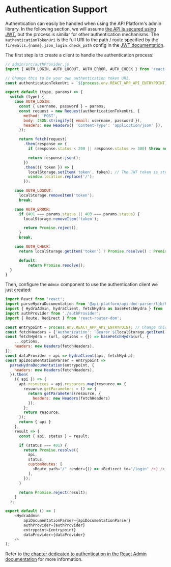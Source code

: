 # Authentication Support

Authentication can easily be handled when using the API Platform's admin library.
In the following section, we will assume [the API is secured using JWT](../core/jwt.md), but the
process is similar for other authentication mechanisms. The `authenticationTokenUri` is the full URI to the path / route specified by the `firewalls.{name}.json_login.check_path` config in the [JWT documentation](../core/jwt.md).

The first step is to create a client to handle the authentication process:

```javascript
// admin/src/authProvider.js
import { AUTH_LOGIN, AUTH_LOGOUT, AUTH_ERROR, AUTH_CHECK } from 'react-admin';

// Change this to be your own authentication token URI.
const authenticationTokenUri = `${process.env.REACT_APP_API_ENTRYPOINT}/authentication_token`;

export default (type, params) => {
  switch (type) {
    case AUTH_LOGIN:
      const { username, password } = params;
      const request = new Request(authenticationTokenUri, {
        method: 'POST',
        body: JSON.stringify({ email: username, password }),
        headers: new Headers({ 'Content-Type': 'application/json' }),
      });

      return fetch(request)
        .then(response => {
          if (response.status < 200 || response.status >= 300) throw new Error(response.statusText);

          return response.json();
        })
        .then(({ token }) => {
          localStorage.setItem('token', token); // The JWT token is stored in the browser's local storage
          window.location.replace('/');
        });

    case AUTH_LOGOUT:
      localStorage.removeItem('token');
      break;

    case AUTH_ERROR:
      if (401 === params.status || 403 === params.status) {
        localStorage.removeItem('token');

        return Promise.reject();
      }
      break;

    case AUTH_CHECK:
      return localStorage.getItem('token') ? Promise.resolve() : Promise.reject();

      default:
          return Promise.resolve();
  }
}
```

Then, configure the `Admin` component to use the authentication client we just created:

```javascript
import React from 'react';
import parseHydraDocumentation from '@api-platform/api-doc-parser/lib/hydra/parseHydraDocumentation';
import { HydraAdmin, hydraClient, fetchHydra as baseFetchHydra } from '@api-platform/admin';
import authProvider from './authProvider';
import { Route, Redirect } from 'react-router-dom';

const entrypoint = process.env.REACT_APP_API_ENTRYPOINT; // Change this by your own entrypoint if you're not using API Platform distribution
const fetchHeaders = {'Authorization': `Bearer ${localStorage.getItem('token')}`};
const fetchHydra = (url, options = {}) => baseFetchHydra(url, {
    ...options,
    headers: new Headers(fetchHeaders),
});
const dataProvider = api => hydraClient(api, fetchHydra);
const apiDocumentationParser = entrypoint =>
  parseHydraDocumentation(entrypoint, {
    headers: new Headers(fetchHeaders),
  }).then(
    ({ api }) => {
      api.resources = api.resources.map(resource => {
        resource.getParameters = () => {
          return getParameters(resource, {
            headers: new Headers(fetchHeaders)
          });
        };
        return resource;
      });
      return { api }
    },
    result => {
      const { api, status } = result;

      if (status === 401) {
        return Promise.resolve({
          api,
          status,
          customRoutes: [
            <Route path="/" render={() => <Redirect to="/login" />} />,
          ],
        });
      }

      return Promise.reject(result);
    }
  );

export default () => (
    <HydraAdmin
        apiDocumentationParser={apiDocumentationParser}
        authProvider={authProvider}
        entrypoint={entrypoint}
        dataProvider={dataProvider}
    />
);
```

Refer to [the chapter dedicated to authentication in the React Admin documentation](https://marmelab.com/react-admin/Authentication.html)
for more information.
